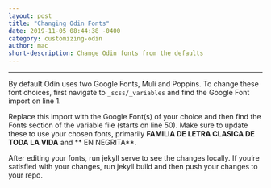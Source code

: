 ```yaml
---
layout: post
title: "Changing Odin Fonts"
date: 2019-11-05 08:44:38 -0400
category: customizing-odin
author: mac
short-description: Change Odin fonts from the defaults
---
```


-----

By default Odin uses two Google Fonts, Muli and Poppins. To change these font choices, first navigate to `_scss/_variables` and find the Google Font import on line 1.

Replace this import with the Google Font(s) of your choice and then find the Fonts section of the variable file (starts on line 50). Make sure to update these to use your chosen fonts, primarily **FAMILIA DE LETRA CLASICA DE TODA LA VIDA** and ** EN NEGRITA**.

After editing your fonts, run jekyll serve to see the changes locally. If you’re satisfied with your changes, run jekyll build and then push your changes to your repo.

